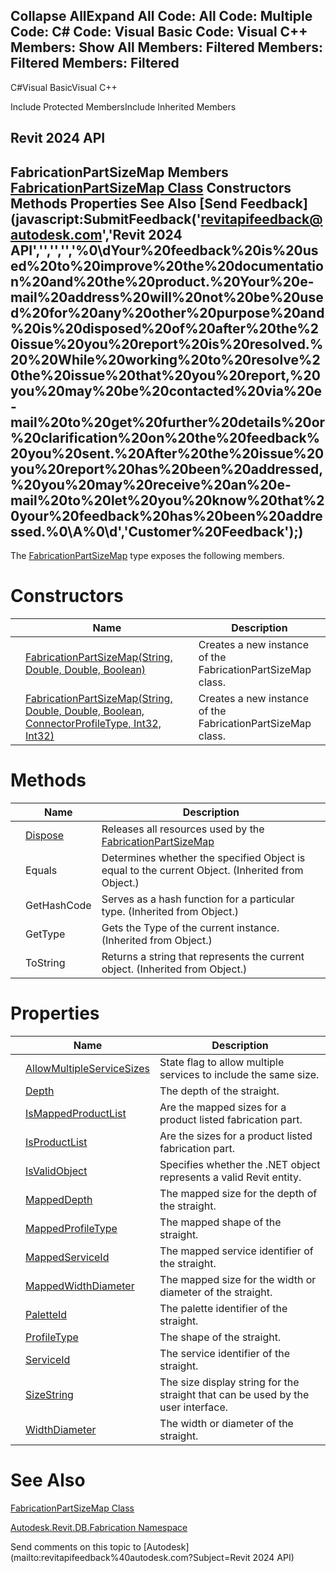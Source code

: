 ﻿

Collapse AllExpand All Code: All Code: Multiple Code: C# Code: Visual Basic Code: Visual C++  Members: Show All Members: Filtered Members: Filtered Members: Filtered   
---  
  
C#Visual BasicVisual C++

Include Protected MembersInclude Inherited Members

Revit 2024 API  
---  
FabricationPartSizeMap Members  
[FabricationPartSizeMap Class](b4be4ccc-ac6d-bb65-ef61-a41713b2916f.md) Constructors Methods Properties See Also [Send Feedback](javascript:SubmitFeedback\('revitapifeedback@autodesk.com','Revit 2024 API','','','','%0\\dYour%20feedback%20is%20used%20to%20improve%20the%20documentation%20and%20the%20product.%20Your%20e-mail%20address%20will%20not%20be%20used%20for%20any%20other%20purpose%20and%20is%20disposed%20of%20after%20the%20issue%20you%20report%20is%20resolved.%20%20While%20working%20to%20resolve%20the%20issue%20that%20you%20report,%20you%20may%20be%20contacted%20via%20e-mail%20to%20get%20further%20details%20or%20clarification%20on%20the%20feedback%20you%20sent.%20After%20the%20issue%20you%20report%20has%20been%20addressed,%20you%20may%20receive%20an%20e-mail%20to%20let%20you%20know%20that%20your%20feedback%20has%20been%20addressed.%0\\A%0\\d','Customer%20Feedback'\);)  
---  
  
The [FabricationPartSizeMap](b4be4ccc-ac6d-bb65-ef61-a41713b2916f.md) type exposes the following members.

# Constructors

|  | Name | Description |
| --- | --- | --- |
|  | [FabricationPartSizeMap(String, Double, Double, Boolean)](82fb5b33-008d-586a-8750-4a78864d7939.md) | Creates a new instance of the FabricationPartSizeMap class. |
|  | [FabricationPartSizeMap(String, Double, Double, Boolean, ConnectorProfileType, Int32, Int32)](009a1eb1-2ef8-3af0-a956-8ee5e8e46dd5.md) | Creates a new instance of the FabricationPartSizeMap class. |
  
# Methods

|  | Name | Description |
| --- | --- | --- |
|  | [Dispose](b5b2d130-5f4a-1e04-a6b9-5f2add0eb510.md) | Releases all resources used by the [FabricationPartSizeMap](b4be4ccc-ac6d-bb65-ef61-a41713b2916f.md) |
|  | Equals | Determines whether the specified Object is equal to the current Object. (Inherited from Object.) |
|  | GetHashCode | Serves as a hash function for a particular type.  (Inherited from Object.) |
|  | GetType | Gets the Type of the current instance. (Inherited from Object.) |
|  | ToString | Returns a string that represents the current object. (Inherited from Object.) |
  
# Properties

|  | Name | Description |
| --- | --- | --- |
|  | [AllowMultipleServiceSizes](e117fda8-95e5-9745-1958-6ab051951588.md) | State flag to allow multiple services to include the same size. |
|  | [Depth](db072586-a1ec-bca2-c393-b29bf7c02606.md) | The depth of the straight. |
|  | [IsMappedProductList](e66d5b0e-e9d3-bceb-ab4b-63de581faf3e.md) | Are the mapped sizes for a product listed fabrication part. |
|  | [IsProductList](85c561ea-3683-e83d-5a3c-63a19e8e4f11.md) | Are the sizes for a product listed fabrication part. |
|  | [IsValidObject](b97afd97-bb08-a803-044c-6a7d5fd7741c.md) | Specifies whether the .NET object represents a valid Revit entity. |
|  | [MappedDepth](5663f863-8cb7-42f7-9d25-dc5948115362.md) | The mapped size for the depth of the straight. |
|  | [MappedProfileType](a0dc2699-b4d8-ec64-c053-783aee58a005.md) | The mapped shape of the straight. |
|  | [MappedServiceId](8e4f74ef-28e8-c726-004c-86e5fc0f7953.md) | The mapped service identifier of the straight. |
|  | [MappedWidthDiameter](88b19b82-f5ca-9952-b935-4228715291b5.md) | The mapped size for the width or diameter of the straight. |
|  | [PaletteId](bf96afd8-a507-f993-887f-9d3ad62c6e9a.md) | The palette identifier of the straight. |
|  | [ProfileType](baa1239d-62a2-2091-1dc9-f8c2671cc6fe.md) | The shape of the straight. |
|  | [ServiceId](7b6bb800-5d56-2582-11eb-7b5df769d7a7.md) | The service identifier of the straight. |
|  | [SizeString](639d3932-d96f-9f91-75c9-c63ace9c42f8.md) | The size display string for the straight that can be used by the user interface. |
|  | [WidthDiameter](46e53de0-844b-6fa0-7c6a-fddc35d49da2.md) | The width or diameter of the straight. |
  
# See Also

[FabricationPartSizeMap Class](b4be4ccc-ac6d-bb65-ef61-a41713b2916f.md)

[Autodesk.Revit.DB.Fabrication Namespace](49e74a25-7ea1-efa6-548a-a3c3d0655e43.md)

Send comments on this topic to [Autodesk](mailto:revitapifeedback%40autodesk.com?Subject=Revit 2024 API)